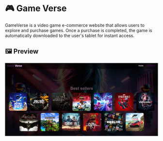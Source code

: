 # 🎮 Game Verse


GameVerse is a video game e-commerce website that allows users to explore and purchase games. Once a purchase is completed, the game is automatically downloaded to the user's tablet for instant access.

## 🖼️ Preview

![Website Screenshot](./homePage.png)
